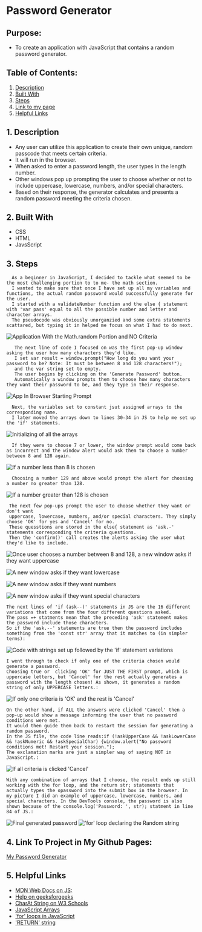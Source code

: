 # Password Generator
## Purpose:
 * To create an application with JavaScript that contains a random password generator. 

  ## Table of Contents:
1. [ Description ](#desc)
2. [ Built With ](#built-with)
3. [ Steps ](#steps)
4. [ Link to my page ](#link-to-my-page)
5. [ Helpful Links ](#help)

<a name="desc"></a>
## 1. Description
 * Any user can utilize this application to create their own unique, random passcode that meets certain criteria.
 * It will run in the browser.
 * When asked to enter a password length, the user types in the length number.
 * Other windows pop up prompting the user to choose whether or not to include uppercase, lowercase, numbers, and/or special characters.
 * Based on their response, the generator calculates and presents a random password meeting the criteria chosen.

<a name="built-with"></a>
## 2. Built With
 * CSS
 * HTML
 * JavsScript

<a name="steps"></a>
 ## 3. Steps

  
      As a beginner in JavaScript, I decided to tackle what seemed to be the most challenging portion to to me- the math section.
      I wanted to make sure that once I have set up all my variables and functions, the actual random password would successfully generate for the user. 
      I started with a validateNumber function and the else { statement with 'var pass' equal to all the possible number and letter and character arrays.
      The pseudocode was obviously unorganzied and some extra statements scattared, but typing it in helped me focus on what I had to do next.
  ![Application With the Math.random Portion and NO Criteria](assets/screenshots/password-no-criteria.png)


  
       The next line of code I focused on was the first pop-up window asking the user how many characters they'd like.
       I set var result = window.prompt("How long do you want your password to be? Note: It must be between 8 and 128 characters!");
       and the var string set to empty.
       The user begins by clicking on the 'Generate Password' button. 
       Automatically a window prompts them to choose how many characters they want their password to be, and they type in their response.
  ![App In Browser Starting Prompt](assets/screenshots/start-prompt-how-many.png)

  
      Next, the variables set to constant jsut assigned arrays to the corresponding name.
      I later moved the arrays down to lines 30-34 in JS to help me set up the 'if' statements.
  ![Initializing of all the arrays ](assets/screenshots/constand-string-set.png) 

  
      If they were to choose 7 or lower, the window prompt would come back as incorrect and the window alert would ask them to choose a number between 8 and 128 again.
  ![If a number less than 8 is chosen](assets/screenshots/low-number-choice-alert.png)

  
      Choosing a number 129 and above would prompt the alert for choosing a number no greater than 128. 
  ![If a number greater than 128 is chosen](assets/screenshots/high-number-choice-alert.png)

     The next few pop-ups prompt the user to choose whether they want or don't want
     uppercase, lowercase, numbers, and/or special characters. They simply choose 'OK' for yes and 'Cancel' for no.
     These quesstions are stored in the else{ statement as 'ask.-' statements corresponding the criteria questions.
     Then the 'confirm()' call creates the alerts asking the user what they'd like to include.

  ![Once user chooses a number between 8 and 128, a new window asks if they want uppercase](assets/screenshots/uppercase-ask.png)

  ![A new window asks if they want lowercase](assets/screenshots/lowercase-ask.png)

  ![A new window asks if they want numbers](assets/screenshots/numbers-ask.png)

  ![A new window asks if they want special characters](assets/screenshots/special-char-ask.png)

    The next lines of 'if (ask--)' statements in JS are the 16 different variations that come from the four different questions asked.
    The pass =+ statments mean that the preceding 'ask' statement makes the password include those characters.
    So if the 'ask.--' statements are true then the password includes something from the 'const str' array that it matches to (in simpler terms):
  ![Code with strings set up followed by the 'if' statement variations ](assets/screenshots/variations-all.png)
  

  
    I went through to check if only one of the criteria chosen would generate a password.
    Choosing true or  clicking 'OK' for JUST THE FIRST prompt, which is uppercase letters, but 'Cancel' for the rest actually generates a password with the length chosen! As shown, it generates a random string of only UPPERCASE letters.:
  ![If only one criteria is 'OK' and the rest is 'Cancel'](assets/screenshots/only-capital.png)

  
    On the other hand, if ALL the answers were clicked 'Cancel' then a pop-up would show a message informing the user that no password conditions were met. 
    It would then guide them back to restart the session for generating a random password.
    In the JS file, the code line reads:if (!askUpperCase && !askLowerCase && !askNumeric && !askSpecialChar) {window.alert("No password conditions met! Restart your session.");
    The exclamation marks are just a simpler way of saying NOT in JavaScript.:
   ![If all criteria is clicked 'Cancel'](assets/screenshots/return-empty-no-criteria-met.png)

  
    With any combination of arrays that I choose, the result ends up still working with the for loop, and the return str; statements that actually types the opassword into the submit box in the browser. In  my picture I did an example of uppercase, lowercase, numbers, and special characters. In the DevTools console, the password is also shown because of the console.log('Password: ', str); statment in line 84 of JS.:
  ![Final generated password](assets/screenshots/final-generated-pass.png)
  !['for' loop declaring the Random string](assets/screenshots/final-for-loop.png)



<a name="link-to-my-page"></a>
 ## 4. Link To Project in My Github Pages:
   [My Password Generator](https://verokoles.github.io/password-generator/)

<a name="help"></a>
 ## 5. Helpful Links
  * [MDN Web Docs on JS:](https://developer.mozilla.org/en-US/docs/Web/JavaScript)
  * [Help on geeksforgeeks](https://www.geeksforgeeks.org/how-to-generate-a-random-password-using-javascript/)
  * [CharAt String on W3 Schools](https://www.w3schools.blog/charat-string-javascript)
  * [JavaScript Arrays](https://www.w3schools.com/js/js_arrays.asp)
  * ['for' loops in JavaScript](https://stackoverflow.com/questions/13003599/can-a-for-loop-work-with-random-number#:~:text=You%20would%20want%20to%20run%20the%20for%20loop,in%20every%20loop%20you%20generate%20a%20new%20number)
  * ['RETURN' string](https://www.freecodecamp.org/news/javascript-return-statements/)
 

